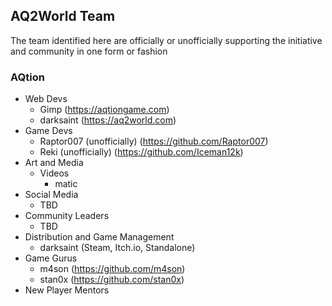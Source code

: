 ## AQ2World Team

The team identified here are officially or unofficially supporting the initiative and community in one form or fashion

### AQtion

* Web Devs
  * Gimp (https://aqtiongame.com)
  * darksaint (https://aq2world.com)
* Game Devs
  * Raptor007 (unofficially) (https://github.com/Raptor007)
  * Reki (unofficially) (https://github.com/Iceman12k)
* Art and Media
  * Videos
    * matic
* Social Media
  * TBD
* Community Leaders
  * TBD
* Distribution and Game Management
  * darksaint (Steam, Itch.io, Standalone)
* Game Gurus
  * m4son (https://github.com/m4son)
  * stan0x (https://github.com/stan0x)
* New Player Mentors